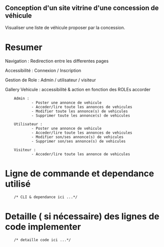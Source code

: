 ## Conception d'un site vitrine d'une concession de véhicule ##

Visualiser une liste de véhicule proposer par la concession.

# Resumer #

Navigation : Redirection entre les differentes pages

Accessibilité : Connexion / Inscription

Gestion de Role : Admin / utilisateur / visiteur

Gallery Vehicule : accessibilité & action en fonction des ROLEs accorder
        
        Admin : 
                - Poster une annonce de vehicule
                - Acceder/lire toute les annonces de vehicules
                - Modifier toute les annonce(s) de vehicules
                - Supprimer toute les annonce(s) de vehicules
                
        Utilisateur :   
                - Poster une annonce de vehicule
                - Acceder/lire toute les annonces de vehicules
                - Modifier son/ses annonce(s) de vehicules
                - Supprimer son/ses annonce(s) de vehicules

        Visiteur : 
                - Acceder/lire toute les annonce de vehicules

# Ligne de commande et dependance utilisé #

        /* CLI & dependance ici ...*/

# Detaille ( si nécessaire) des lignes de code implementer #

        /* detaille code ici ...*/
